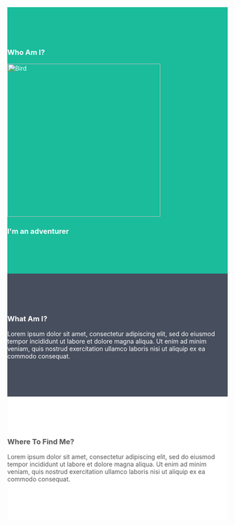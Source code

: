 <!DOCTYPE html>
<html lang="en">
<head>
  <!-- Theme Made By www.w3schools.com - No Copyright -->
  <title>Bootstrap Theme Simply Me</title>
  <meta charset="utf-8">
  <meta name="viewport" content="width=device-width, initial-scale=1">
  <link rel="stylesheet" href="https://maxcdn.bootstrapcdn.com/bootstrap/3.4.0/css/bootstrap.min.css">
  <script src="https://ajax.googleapis.com/ajax/libs/jquery/3.3.1/jquery.min.js"></script>
  <script src="https://maxcdn.bootstrapcdn.com/bootstrap/3.4.0/js/bootstrap.min.js"></script>
  <style>
  .bg-1 { 
    background-color: #1abc9c;
    color: #ffffff;
  }
  .bg-2 { 
    background-color: #474e5d;
    color: #ffffff;
  }
  .bg-3 { 
    background-color: #ffffff;
    color: #555555;
  }
  .container-fluid {
    padding-top: 70px;
    padding-bottom: 70px;
  }
  </style>
</head>
<body>

<div class="container-fluid bg-1 text-center">
  <h3>Who Am I?</h3>
  <img src="bird.jpg" class="img-circle" alt="Bird" width="350" height="350">
  <h3>I'm an adventurer</h3>
</div>

<div class="container-fluid bg-2 text-center">
  <h3>What Am I?</h3>
  <p>Lorem ipsum dolor sit amet, consectetur adipiscing elit, sed do eiusmod tempor incididunt ut labore et dolore magna aliqua. Ut enim ad minim veniam, quis nostrud exercitation ullamco laboris nisi ut aliquip ex ea commodo consequat. </p>
</div>

<div class="container-fluid bg-3 text-center">
  <h3>Where To Find Me?</h3>
  <p>Lorem ipsum dolor sit amet, consectetur adipiscing elit, sed do eiusmod tempor incididunt ut labore et dolore magna aliqua. Ut enim ad minim veniam, quis nostrud exercitation ullamco laboris nisi ut aliquip ex ea commodo consequat.</p>
</div>

</body>
</html>

